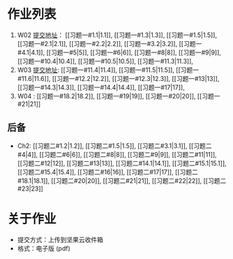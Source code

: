 # 作业列表
1. W02 [提交地址](https://send2me.cn/ZZ9k6SA3/SBuL_R3RB-Flew)： [[习题一#1.1|1.1]], [[习题一#1.3|1.3]], [[习题一#1.5|1.5]], [[习题一#2.1|2.1]], [[习题一#2.2|2.2]], [[习题一#3.2|3.2]], [[习题一#4.1|4.1]], [[习题一#5|5]], [[习题一#6|6]], [[习题一#8|8]], [[习题一#9|9]], [[习题一#10.4|10.4]], [[习题一#10.5|10.5]], [[习题一#11.3|11.3]],
2. W03 [提交地址](https://send2me.cn/Vk3h9Koy/RfSUzF77ocL28A):  [[习题一#11.4|11.4]], [[习题一#11.5|11.5]], [[习题一#11.6|11.6]], [[习题一#12.2|12.2]], [[习题一#12.3|12.3]], [[习题一#13|13]], [[习题一#14.3|14.3]], [[习题一#14.4|14.4]], [[习题一#17|17]],
3. W04 : [[习题一#18.2|18.2]], [[习题一#19|19]], [[习题一#20|20]], [[习题一#21|21]]
## 后备
- Ch2: [[习题二#1.2|1.2]], [[习题二#1.5|1.5]], [[习题二#3.1|3.1]], [[习题二#4|4]], [[习题二#6|6]], [[习题二#8|8]], [[习题二#9|9]], [[习题二#11|11]], [[习题二#12|12]], [[习题二#13|13]], [[习题二#14.1|14.1]], [[习题二#15.1|15.1]], [[习题二#15.4|15.4]], [[习题二#16|16]], [[习题二#17|17]], [[习题二#18.1|18.1]], [[习题二#20|20]], [[习题二#21|21]], [[习题二#22|22]], [[习题二#23|23]]

# 关于作业
- 提交方式：上传到坚果云收件箱
- 格式：电子版 (pdf)